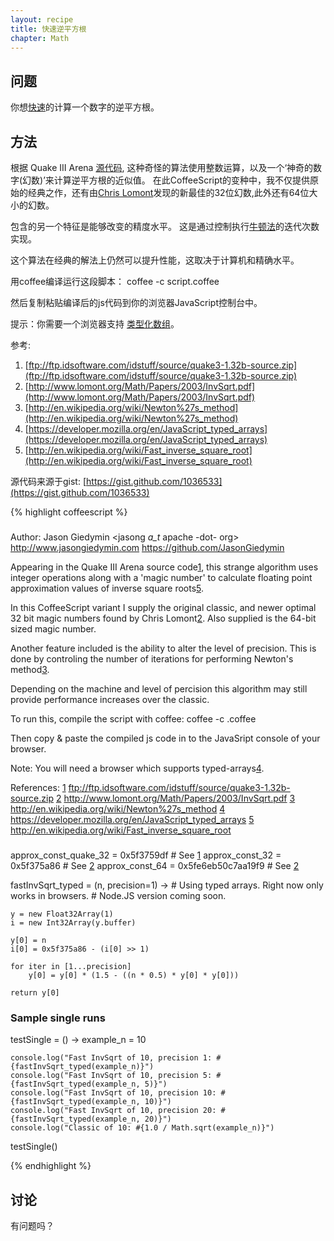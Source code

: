```yaml
---
layout: recipe
title: 快速逆平方根
chapter: Math
---
```

## 问题

你想[快速][5]的计算一个数字的逆平方根。

## 方法
根据 Quake III Arena [源代码][1], 这种奇怪的算法使用整数运算，以及一个‘神奇的数字(幻数)’来计算逆平方根的近似值。
在此CoffeeScript的变种中，我不仅提供原始的经典之作，还有由[Chris Lomont][2]发现的新最佳的32位幻数,此外还有64位大小的幻数。

包含的另一个特征是能够改变的精度水平。 这是通过控制执行[牛顿法][3]的迭代次数实现。

这个算法在经典的解法上仍然可以提升性能，这取决于计算机和精确水平。

用coffee编译运行这段脚本：
    coffee -c script.coffee

然后复制粘贴编译后的js代码到你的浏览器JavaScript控制台中。

提示：你需要一个浏览器支持 [类型化数组][4]。

参考:
1. [ftp://ftp.idsoftware.com/idstuff/source/quake3-1.32b-source.zip](ftp://ftp.idsoftware.com/idstuff/source/quake3-1.32b-source.zip)
2. [http://www.lomont.org/Math/Papers/2003/InvSqrt.pdf](http://www.lomont.org/Math/Papers/2003/InvSqrt.pdf)
3. [http://en.wikipedia.org/wiki/Newton%27s_method](http://en.wikipedia.org/wiki/Newton%27s_method)
4. [https://developer.mozilla.org/en/JavaScript_typed_arrays](https://developer.mozilla.org/en/JavaScript_typed_arrays)
5. [http://en.wikipedia.org/wiki/Fast_inverse_square_root](http://en.wikipedia.org/wiki/Fast_inverse_square_root)

[1]: ftp://ftp.idsoftware.com/idstuff/source/quake3-1.32b-source.zip "ftp://ftp.idsoftware.com/idstuff/source/quake3-1.32b-source.zip"
[2]: http://www.lomont.org/Math/Papers/2003/InvSqrt.pdf "http://www.lomont.org/Math/Papers/2003/InvSqrt.pdf"
[3]: http://en.wikipedia.org/wiki/Newton%27s_method "http://en.wikipedia.org/wiki/Newton%27s_method"
[4]: https://developer.mozilla.org/en/JavaScript_typed_arrays "https://developer.mozilla.org/en/JavaScript_typed_arrays"
[5]: http://en.wikipedia.org/wiki/Fast_inverse_square_root "http://en.wikipedia.org/wiki/Fast_inverse_square_root"

源代码来源于gist:
[https://gist.github.com/1036533](https://gist.github.com/1036533)

{% highlight coffeescript %}
###

Author: Jason Giedymin <jasong _a_t_ apache -dot- org>
        http://www.jasongiedymin.com
        https://github.com/JasonGiedymin

Appearing in the Quake III Arena source code[1], this strange algorithm uses
integer operations along with a 'magic number' to calculate floating point
approximation values of inverse square roots[5].

In this CoffeeScript variant I supply the original classic, and newer optimal
32 bit magic numbers found by Chris Lomont[2]. Also supplied is the 64-bit
sized magic number.

Another feature included is the ability to alter the level of precision.
This is done by controling the number of iterations for performing Newton's
method[3].

Depending on the machine and level of percision this algorithm may still
provide performance increases over the classic.

To run this, compile the script with coffee:
    coffee -c <this script>.coffee

Then copy & paste the compiled js code in to the JavaSript console of your
browser.

Note: You will need a browser which supports typed-arrays[4].

References: 
[1] ftp://ftp.idsoftware.com/idstuff/source/quake3-1.32b-source.zip
[2] http://www.lomont.org/Math/Papers/2003/InvSqrt.pdf
[3] http://en.wikipedia.org/wiki/Newton%27s_method
[4] https://developer.mozilla.org/en/JavaScript_typed_arrays
[5] http://en.wikipedia.org/wiki/Fast_inverse_square_root

###

approx_const_quake_32 = 0x5f3759df # See [1]
approx_const_32 = 0x5f375a86 # See [2]
approx_const_64 = 0x5fe6eb50c7aa19f9 # See [2]

fastInvSqrt_typed = (n, precision=1) ->
	# Using typed arrays. Right now only works in browsers.
	# Node.JS version coming soon.

    y = new Float32Array(1)
    i = new Int32Array(y.buffer)

    y[0] = n
    i[0] = 0x5f375a86 - (i[0] >> 1)
    
    for iter in [1...precision]
        y[0] = y[0] * (1.5 - ((n * 0.5) * y[0] * y[0]))
    
    return y[0]

### Sample single runs ###
testSingle = () ->
    example_n = 10

    console.log("Fast InvSqrt of 10, precision 1: #{fastInvSqrt_typed(example_n)}")
    console.log("Fast InvSqrt of 10, precision 5: #{fastInvSqrt_typed(example_n, 5)}")
    console.log("Fast InvSqrt of 10, precision 10: #{fastInvSqrt_typed(example_n, 10)}")
    console.log("Fast InvSqrt of 10, precision 20: #{fastInvSqrt_typed(example_n, 20)}")
    console.log("Classic of 10: #{1.0 / Math.sqrt(example_n)}")

testSingle()

{% endhighlight %}

## 讨论

有问题吗？

